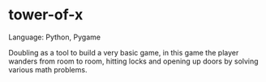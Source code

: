 tower-of-x
==========
Language: Python, Pygame

Doubling as a tool to build a very basic game, in this game the player wanders from room to room, hitting locks and opening up doors by solving various math problems.
